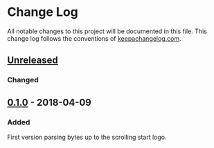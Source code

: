 # Change Log
All notable changes to this project will be documented in this file. This change log follows the conventions of [keepachangelog.com](http://keepachangelog.com/).

## [Unreleased]
### Changed

## [0.1.0] - 2018-04-09
### Added
First version parsing bytes up to the scrolling start logo.

[Unreleased]: https://github.com/gernd/gb-dumper/compare/0.1.0...master
[0.1.0]: https://github.com/gernd/gb-dumper/compare/0.1.0...0.1.1
